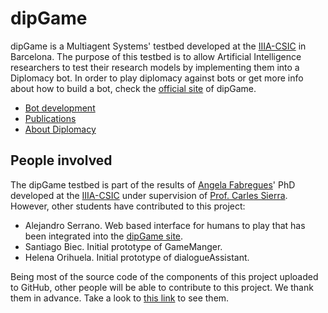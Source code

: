 dipGame
======

dipGame is a Multiagent Systems' testbed developed at the [IIIA-CSIC](http://www.iiia.csic.es) in Barcelona. The purpose of this testbed is to allow Artificial Intelligence researchers to test their research models by implementing them into a Diplomacy bot. In order to play diplomacy against bots or get more info about how to build a bot, check the [official site](http://dipgame.org) of dipGame.

* [Bot development](http://www.dipgame.org/browse/components)
* [Publications](http://www.dipgame.org/browse/publications)
* [About Diplomacy](http://www.dipgame.org/browse/diplomacy)

## People involved

The dipGame testbed is part of the results of [Angela Fabregues](http://www.iiia.csic.es/~fabregues)' PhD developed at the [IIIA-CSIC](http://www.iiia.csic.es) under supervision of [Prof. Carles Sierra](http://www.iiia.csic.es/~sierra). However, other students have contributed to this project:
* Alejandro Serrano. Web based interface for humans to play that has been integrated into the [dipGame site](http://www.dipgame.org/browse/newGame).
* Santiago Biec. Initial prototype of GameManger.
* Helena Orihuela. Initial prototype of dialogueAssistant.

Being most of the source code of the components of this project uploaded to GitHub, other people will be able to contribute to this project. We thank them in advance. Take a look to [this link](https://github.com/AngelaFabregues/dipGame/graphs/contributors) to see them. 
